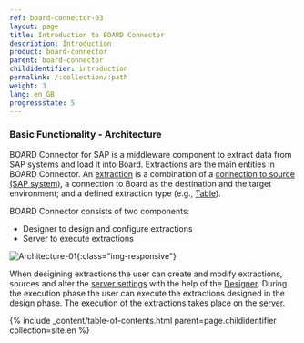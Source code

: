```yaml
---
ref: board-connector-03
layout: page
title: Introduction to BOARD Connector
description: Introduction
product: board-connector
parent: board-connector
childidentifier: introduction
permalink: /:collection/:path
weight: 3
lang: en_GB
progressstate: 5
---
```


### Basic Functionality - Architecture

BOARD Connector for SAP is a middleware component to extract data from SAP systems and load it into Board. Extractions are the main entities in
 BOARD Connector. An [extraction](./getting-started/define-a-table-extraction) is a combination of a [connection to source (SAP system)](./introduction/sap-connection), a connection to Board as the destination and the target environment; and a defined extraction type (e.g., [Table](./table)).

BOARD Connector consists of two components:

- Designer to design and configure extractions
- Server to execute extractions

![Architecture-01](/img/content/Architecture-01.png){:class="img-responsive"}

When desigining extractions the user can create and modify extractions, sources and alter the [server settings](./server/server-settings) with the help of the [Designer](./getting-started/bc-designer-overview).
During the execution phase the user can execute the extractions designed in the design phase. 
The execution of the extractions takes place on the [server](./server). 

{% include _content/table-of-contents.html parent=page.childidentifier collection=site.en %}
